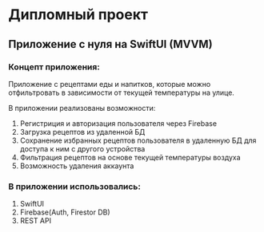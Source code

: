 # Дипломный проект

## Приложение с нуля на SwiftUI (MVVM)

### Концепт приложения: 

Приложение с рецептами еды и напитков, которые можно отфильтровать в зависимости от текущей температуры на улице.

В приложении реализованы возможности:
 1. Регистриция и авторизация пользователя через Firebase
 2. Загрузка рецептов из удаленной БД
 3. Сохранение избранных рецептов пользователя в удаленную БД для доступа к ним с другого устройства 
 4. Фильтрация рецептов на основе текущей температуры воздуха
 5. Возможность удаления аккаунта

###  В приложении использовались:
1. SwiftUI
2. Firebase(Auth, Firestor DB)
3. REST API
